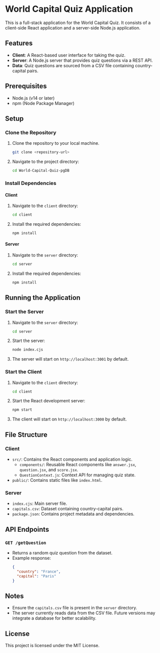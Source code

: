 # World Capital Quiz Application

This is a full-stack application for the World Capital Quiz. It consists of a client-side React application and a server-side Node.js application.

## Features
- **Client**: A React-based user interface for taking the quiz.
- **Server**: A Node.js server that provides quiz questions via a REST API.
- **Data**: Quiz questions are sourced from a CSV file containing country-capital pairs.

## Prerequisites
- Node.js (v14 or later)
- npm (Node Package Manager)

## Setup
### Clone the Repository
1. Clone the repository to your local machine.
   ```bash
   git clone <repository-url>
   ```
2. Navigate to the project directory:
   ```bash
   cd World-Capital-Quiz-pgDB
   ```

### Install Dependencies
#### Client
1. Navigate to the `client` directory:
   ```bash
   cd client
   ```
2. Install the required dependencies:
   ```bash
   npm install
   ```

#### Server
1. Navigate to the `server` directory:
   ```bash
   cd server
   ```
2. Install the required dependencies:
   ```bash
   npm install
   ```

## Running the Application
### Start the Server
1. Navigate to the `server` directory:
   ```bash
   cd server
   ```
2. Start the server:
   ```bash
   node index.cjs
   ```
3. The server will start on `http://localhost:3001` by default.

### Start the Client
1. Navigate to the `client` directory:
   ```bash
   cd client
   ```
2. Start the React development server:
   ```bash
   npm start
   ```
3. The client will start on `http://localhost:3000` by default.

## File Structure
### Client
- `src/`: Contains the React components and application logic.
  - `components/`: Reusable React components like `answer.jsx`, `question.jsx`, and `score.jsx`.
  - `QuestionContext.js`: Context API for managing quiz state.
- `public/`: Contains static files like `index.html`.

### Server
- `index.cjs`: Main server file.
- `capitals.csv`: Dataset containing country-capital pairs.
- `package.json`: Contains project metadata and dependencies.

## API Endpoints
### `GET /getQuestion`
- Returns a random quiz question from the dataset.
- Example response:
  ```json
  {
    "country": "France",
    "capital": "Paris"
  }
  ```

## Notes
- Ensure the `capitals.csv` file is present in the `server` directory.
- The server currently reads data from the CSV file. Future versions may integrate a database for better scalability.

## License
This project is licensed under the MIT License.